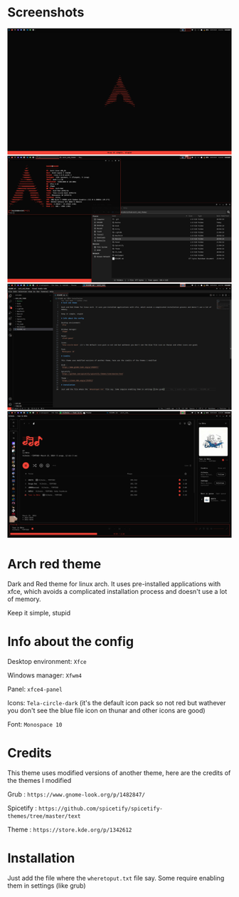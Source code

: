 # Screenshots

![screenshot](screenshots/screenshot_01.png)
![screenshot](screenshots/screenshot_02.png)
![screenshot](screenshots/screenshot_03.png)
![screenshot](screenshots/screenshot_04.png)

# Arch red theme

Dark and Red theme for linux arch. It uses pre-installed applications with xfce, which avoids a complicated installation process and doesn't use a lot of memory.

Keep it simple, stupid

# Info about the config

Desktop environment:
`Xfce`

Windows manager:
`Xfwm4`

Panel:
`xfce4-panel`

Icons:
`Tela-circle-dark` (it's the default icon pack so not red but wathever you don't see the blue file icon on thunar and other icons are good)

Font:
`Monospace 10`

# Credits

This theme uses modified versions of another theme, here are the credits of the themes I modified

Grub :
`https://www.gnome-look.org/p/1482847/`

Spicetify :
`https://github.com/spicetify/spicetify-themes/tree/master/text`

Theme :
`https://store.kde.org/p/1342612`

# Installation

Just add the file where the `wheretoput.txt` file say. Some require enabling them in settings (like grub)